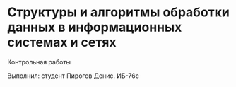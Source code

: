 # Структуры и алгоритмы обработки данных в информационных системах и сетях

Контрольная работы 

Выполнил: студент Пирогов Денис. ИБ-76с

